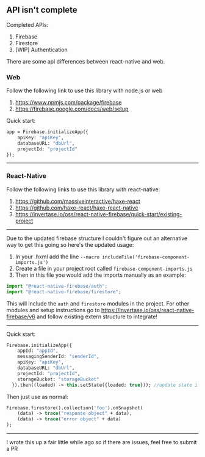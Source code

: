 ## API isn't complete
Completed APIs:
1) Firebase
2) Firestore
3) [WIP] Authentication

There are some api differences between react-native and web.

### Web

Follow the following link to use this library with node.js or web

1) <https://www.npmjs.com/package/firebase>
2) <https://firebase.google.com/docs/web/setup>

Quick start:
```haxe
app = Firebase.initializeApp({
	apiKey: "apiKey",
	databaseURL: "dbUrl",
	projectId: "projectId"
});
```
---

### React-Native
Follow the following links to use this library with react-native:

1) <https://github.com/massiveinteractive/haxe-react>
2) <https://github.com/haxe-react/haxe-react-native>
3) <https://invertase.io/oss/react-native-firebase/quick-start/existing-project>
---
Due to the updated firebase structure I couldn't figure out an alternative way to get this going so here's the updated usage:

1) In your .hxml add the line `--macro includeFile('firebase-component-imports.js')`
2) Create a file in your project root called `firebase-component-imports.js`
3) Then in this file you would add the imports manually as an example:
```javascript
import "@react-native-firebase/auth";
import "@react-native-firebase/firestore";
```
This will include the `auth` and `firestore` modules in the project. For other modules and setup instructions go to <https://invertase.io/oss/react-native-firebase/v6> and follow existing extern structure to integrate!

---

Quick start:
```haxe
Firebase.initializeApp({
    appId: "appId",
    messagingSenderId: "senderId",
    apiKey: "apiKey",
    databaseURL: "dbUrl",
    projectId: "projectId",
    storageBucket: "storageBucket"
  }).then((loaded) -> this.setState({loaded: true})); //update state if you want
```

Then just use as normal:

```haxe
Firebase.firestore().collection('foo').onSnapshot(
    (data) -> trace("response object" + data),
    (data) -> trace("error object" + data)
);
```
---

I wrote this up a fair little while ago so if there are issues, feel free to submit a PR
